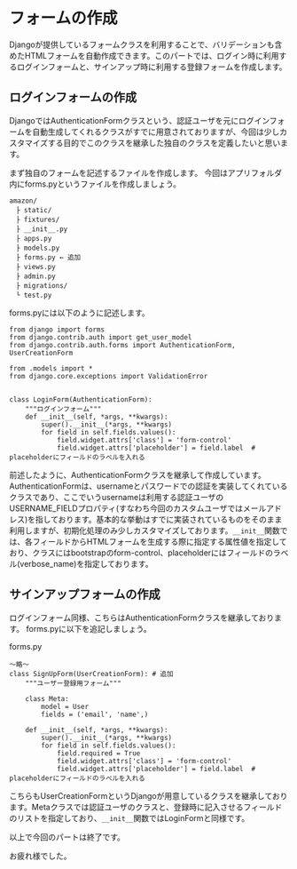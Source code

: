 # フォームの作成
Djangoが提供しているフォームクラスを利用することで、バリデーションも含めたHTMLフォームを自動作成できます。このパートでは、ログイン時に利用するログインフォームと、サインアップ時に利用する登録フォームを作成します。

## ログインフォームの作成
DjangoではAuthenticationFormクラスという、認証ユーザを元にログインフォームを自動生成してくれるクラスがすでに用意されておりますが、今回は少しカスタマイズする目的でこのクラスを継承した独自のクラスを定義したいと思います。

まず独自のフォームを記述するファイルを作成します。
今回はアプリフォルダ内にforms.pyというファイルを作成しましょう。

```
amazon/
　├ static/
　├ fixtures/
　├ __init__.py
　├ apps.py
　├ models.py
　├ forms.py ← 追加
　├ views.py　
　├ admin.py
　├ migrations/
　└ test.py
```

forms.pyには以下のように記述します。
```
from django import forms
from django.contrib.auth import get_user_model
from django.contrib.auth.forms import AuthenticationForm, UserCreationForm

from .models import *
from django.core.exceptions import ValidationError


class LoginForm(AuthenticationForm):
    """ログインフォーム"""
    def __init__(self, *args, **kwargs):
        super().__init__(*args, **kwargs)
        for field in self.fields.values():
            field.widget.attrs['class'] = 'form-control'
            field.widget.attrs['placeholder'] = field.label  # placeholderにフィールドのラベルを入れる

```

前述したように、AuthenticationFormクラスを継承して作成しています。AuthenticationFormは、usernameとパスワードでの認証を実装してくれているクラスであり、ここでいうusernameは利用する認証ユーザのUSERNAME_FIELDプロパティ(すなわち今回のカスタムユーザではメールアドレス)を指しております。基本的な挙動はすでに実装されているものをそのまま利用しますが、初期化処理のみ少しカスタマイズしております。`__init__`関数では、各フィールドからHTMLフォームを生成する際に指定する属性値を指定しており、クラスにはbootstrapのform-control、placeholderにはフィールドのラベル(verbose_name)を指定しております。

## サインアップフォームの作成
ログインフォーム同様、こちらはAuthenticationFormクラスを継承しております。
forms.pyに以下を追記しましょう。

forms.py
```
〜略〜
class SignUpForm(UserCreationForm): # 追加
    """ユーザー登録用フォーム"""

    class Meta:
        model = User
        fields = ('email', 'name',)
        
    def __init__(self, *args, **kwargs):
        super().__init__(*args, **kwargs)
        for field in self.fields.values():
            field.required = True
            field.widget.attrs['class'] = 'form-control'
            field.widget.attrs['placeholder'] = field.label  # placeholderにフィールドのラベルを入れる
```
こちらもUserCreationFormというDjangoが用意しているクラスを継承しております。Metaクラスでは認証ユーザのクラスと、登録時に記入させるフィールドのリストを指定しており、`__init__`関数ではLoginFormと同様です。

以上で今回のパートは終了です。

お疲れ様でした。
